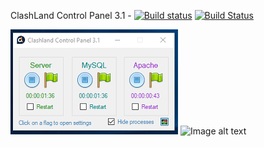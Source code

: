 ClashLand Control Panel 3.1 - [![Build status](https://ci.appveyor.com/api/projects/status/pwt0yapaxpfnokvo?svg=true)](https://ci.appveyor.com/project/antzsmt/ccp3)
[![Build Status](https://dev.azure.com/Antzsmt/CCP/_apis/build/status/CCP?branchName=master)](https://dev.azure.com/Antzsmt/CCP/_build/latest?definitionId=3&branchName=master)

![GitHub Logo](https://github.com/antzsmt/CCP3/blob/master/CCP3_1.PNG)
![Image alt text](https://snipboard.io/7fYPxE.jpg)
